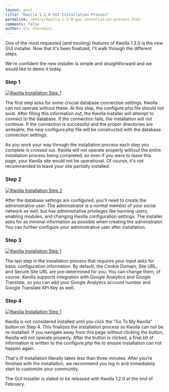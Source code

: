 ```yaml
---
layout: post
title: "Kwolla 1.2.0 GUI Installation Process"
permalink: /entry/kwolla-1-2-0-gui-installation-process.html
comments: false
author: Vic Cherubini
---
```


One of the most requested (and exciting) features of Kwolla 1.2.0 is the new GUI installer. Now that it's been finalized, I'll walk through the different steps.

We're confident the new installer is simple and straightforward and we would like to demo it today.

### Step 1
[![Kwolla Installation Step 1](http://images.leftnode.s3.amazonaws.com/kwolla_install_step1_small.png)](http://images.leftnode.s3.amazonaws.com/kwolla_install_step1.png)

The first step asks for some crucial database connection settings. Kwolla can not operate without these. At this step, the configure.php file should not exist. After filling this information out, the Kwolla installer will attempt to connect to the database. If the connection fails, the installation will not continue. If the connection is successful and the proper directories are writeable, the new configure.php file will be constructed with the database connection settings.

As you work your way through the installation process each step you complete is crossed out. Kwolla will not operate properly without the entire installation process being completed, so even if you were to leave this page, your Kwolla site would not be operational. Of course, it's not recommended to leave your site partially installed.

### Step 2
[![Kwolla Installation Step 2](http://images.leftnode.s3.amazonaws.com/kwolla_install_step2_small.png)](http://images.leftnode.s3.amazonaws.com/kwolla_install_step2.png)

After the database settings are configured, you'll need to create the administrative user. The administrator is a normal member of your social network as well, but has administrative privileges like banning users, enabling modules, and changing Kwolla configuration settings. The installer asks for as minimal information as possible when creating the administrator. You can further configure your administrative user after installation.

### Step 3
[![Kwolla Installation Step 1](http://images.leftnode.s3.amazonaws.com/kwolla_install_step3_small.png)](http://images.leftnode.s3.amazonaws.com/kwolla_install_step3.png)

The last step in the installation process that requires your input asks for basic configuration information. By default, the Cookie Domain, Site URL, and Secure Site URL are pre-determined for you. You can change them, of course. Kwolla supports integration with Google Analytics and Google Translate, so you can add your Google Analytics account number and Google Translate API Key as well.

### Step 4
[![Kwolla Installation Step 1](http://images.leftnode.s3.amazonaws.com/kwolla_install_step4_small.png)](http://images.leftnode.s3.amazonaws.com/kwolla_install_step4.png)

Kwolla is not considered installed until you click the "Go To My Kwolla" button on Step 4. This finalizes the installation process so Kwolla can not be re-installed. If you navigate away from this page without clicking the button, Kwolla will not operate properly. After the button is clicked, a final bit of information is written to the configure.php file to ensure installation can not happen again.

That's it! Installation literally takes less than three minutes. After you're finished with the installation, we recommend you log in and immediately start to customize your community.

The GUI Installer is slated to be released with Kwolla 1.2.0 at the end of February.
